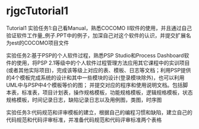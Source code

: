 # rjgcTutorial1
Tutorial1 
实验任务1:自己看Manual，熟悉COCOMO II软件的使用，并且通过自己验证软件工作量_例子.PPT中的例子，加深自己对这个软件的认识，并提交扩展名为est的COCOMO项目文件 

实验任务2:基于PSP的个人软件过程，熟悉PSP Studio和Process Dashboard软件的使用，将PSP 2.1等级中的个人软件过程管理方法应用其它课程中的实训项目(或者其他实际项目)，完成该等级上对应的表、模板、日志等文档；利用PSP提供的4个模板完成系统的设计和其中一些模块的设计(登录模块除外)，也可以利用UML中与PSP中4个模板等价的图； 并提交对应的程序和使用说明文档。包括脚本表，标准表，项目计划表，操作规格模板，功能规格模板，逻辑规格模板，状态规格模板，时间记录日志，缺陷记录日志以及用例图，类图，时序图 

实验任务3:代码规范和评审模板的建立，根据自己的编程习惯和缺陷，建立自己的代码规范和代码评审标准，并准备代码规范和代码评审标准两个表格
